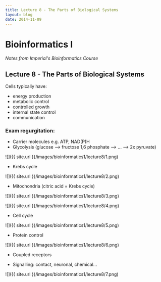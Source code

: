 ```yaml
---
title: Lecture 8 - The Parts of Biological Systems
layout: blog
date: 2014-11-09
---
```


# Bioinformatics I
_Notes from Imperial's Bioinformatics Course_

## Lecture 8 - The Parts of Biological Systems

Cells typically have:

- energy production
- metabolic control
- controlled growth
- internal state control
- communication

### Exam regurgitation:

- Carrier molecules e.g. ATP, NAD(P)H
- Glycolysis (glucose --> fructose 1,6 phosphate --> ... --> 2x pyruvate)

![]({{ site.url }}/images/bioinformatics1/lecture8/1.png)

- Krebs cycle

![]({{ site.url }}/images/bioinformatics1/lecture8/2.png)

- Mitochondria (citric acid = Krebs cycle)

![]({{ site.url }}/images/bioinformatics1/lecture8/3.png)

![]({{ site.url }}/images/bioinformatics1/lecture8/4.png)

- Cell cycle

![]({{ site.url }}/images/bioinformatics1/lecture8/5.png)

- Protein control

![]({{ site.url }}/images/bioinformatics1/lecture8/6.png)

- Coupled receptors

- Signalling: contact, neuronal, chemical...

![]({{ site.url }}/images/bioinformatics1/lecture8/7.png)
